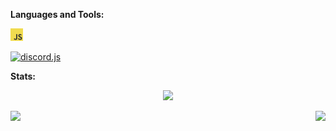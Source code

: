 
**Languages and Tools:**  

<code><img height="20" src="https://raw.githubusercontent.com/github/explore/80688e429a7d4ef2fca1e82350fe8e3517d3494d/topics/javascript/javascript.png"></code>

<a href="https://discord.js.org"><img src="https://cdn.discordapp.com/attachments/740865034887888996/740865173065170994/logo-square.png" width="20" alt="discord.js" /></a>

**Stats:**  

<div align="center"><img src="https://github-profile-trophy.vercel.app/?username=mananhussin&theme=dracula&count_private=true"></div>

<img align="left" src="https://github-readme-stats.vercel.app/api?username=mananhussin&show_icons=true&hide_border=true&theme=tokyonight"><img align="right" src="https://github-readme-stats.vercel.app/api/top-langs/?username=mananhussin&theme=tokyonight&hide=batchfile">

